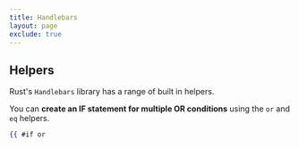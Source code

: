 ```yaml
---
title: Handlebars
layout: page
exclude: true
---
```


## Helpers

Rust's `Handlebars` library has a range of built in helpers.

You can **create an IF statement for multiple OR conditions** using the `or` and `eq` helpers.
```handlebars
{{ #if or
```
<!--stackedit_data:
eyJoaXN0b3J5IjpbMzYzMzQwNTc1XX0=
-->